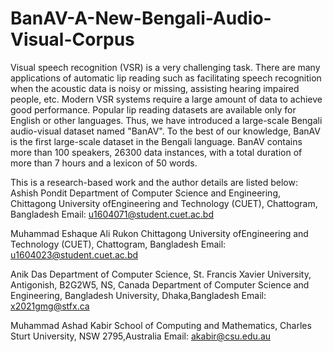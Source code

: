 # BanAV-A-New-Bengali-Audio-Visual-Corpus
Visual speech recognition (VSR) is a very challenging task. There are many applications of automatic lip reading such as facilitating speech recognition when the acoustic data is noisy or missing, assisting hearing impaired people, etc. Modern VSR systems require a large amount of data to achieve good performance. Popular lip reading datasets are available only for English or other languages. Thus, we have introduced a large-scale Bengali audio-visual dataset named "BanAV". To the best of our knowledge, BanAV is the first large-scale dataset in the Bengali language. BanAV contains more than 100 speakers, 26300 data instances, with a total duration of more than 7 hours and a lexicon of 50 words.


This is a research-based work and the author details are listed below:
Ashish Pondit
Department of Computer Science and Engineering, Chittagong University ofEngineering and Technology (CUET), Chattogram, Bangladesh
Email: u1604071@student.cuet.ac.bd

Muhammad Eshaque Ali Rukon
Chittagong University ofEngineering and Technology (CUET), Chattogram, Bangladesh
Email: u1604023@student.cuet.ac.bd

Anik Das
Department of Computer Science, St. Francis Xavier University, Antigonish, B2G2W5, NS, Canada
Department of Computer Science and Engineering, Bangladesh University, Dhaka,Bangladesh
Email: x2021gmg@stfx.ca

Muhammad Ashad Kabir
School of Computing and Mathematics, Charles Sturt University, NSW 2795,Australia
Email: akabir@csu.edu.au
